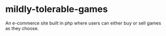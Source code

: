 # mildly-tolerable-games
An e-commerce site built in php where users can either buy or sell games as they choose.

